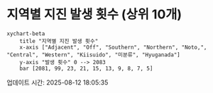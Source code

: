 # 지역별 지진 발생 횟수 (상위 10개)

```mermaid
xychart-beta
    title "지역별 지진 발생 횟수"
    x-axis ["Adjacent", "Off", "Southern", "Northern", "Noto,", "Central", "Western", "Kiisuido", "미분류", "Hyuganada"]
    y-axis "발생 횟수" 0 --> 2083
    bar [2081, 99, 23, 21, 15, 13, 9, 8, 7, 5]
```

업데이트 시간: 2025-08-12 18:05:35
